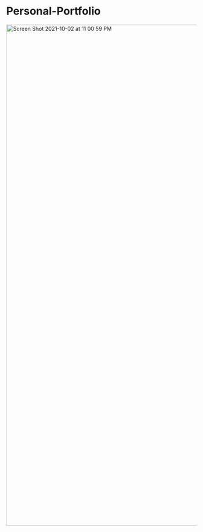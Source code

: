 # Personal-Portfolio
<img width="1325" alt="Screen Shot 2021-10-02 at 11 00 59 PM" src="https://user-images.githubusercontent.com/87398458/135740707-077dbeb8-958b-47c7-8c56-fd2c6d4bb48e.png">







